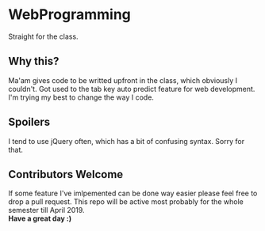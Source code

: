 # WebProgramming
Straight for the class.
## Why this?
Ma'am gives code to be writted upfront in the class, which obviously I couldn't. Got used to the tab key auto predict feature for web development. I'm trying my best to change the way I code.
## Spoilers
I tend to use jQuery often, which has a bit of confusing syntax. Sorry for that. 
## Contributors Welcome
If some feature I've imlpemented can be done way easier please feel free to drop a pull request. This repo will be active most probably for the whole semester till April 2019.
<br>
<b>Have a great day :)</b>
